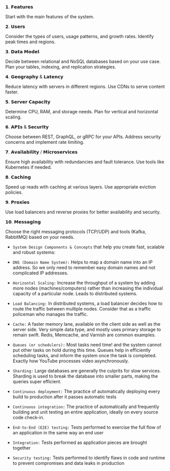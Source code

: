 𝟭. 𝗙𝗲𝗮𝘁𝘂𝗿𝗲𝘀 

Start with the main features of the system.

𝟮. 𝗨𝘀𝗲𝗿𝘀

Consider the types of users, usage patterns, and growth rates. Identify peak times and regions.

𝟯. 𝗗𝗮𝘁𝗮 𝗠𝗼𝗱𝗲𝗹

Decide between relational and NoSQL databases based on your use case. Plan your tables, indexing, and replication strategies.

𝟰. 𝗚𝗲𝗼𝗴𝗿𝗮𝗽𝗵𝘆 & 𝗟𝗮𝘁𝗲𝗻𝗰𝘆

Reduce latency with servers in different regions. Use CDNs to serve content faster.

𝟱. 𝗦𝗲𝗿𝘃𝗲𝗿 𝗖𝗮𝗽𝗮𝗰𝗶𝘁𝘆

Determine CPU, RAM, and storage needs. Plan for vertical and horizontal scaling.

𝟲. 𝗔𝗣𝗜𝘀 & 𝗦𝗲𝗰𝘂𝗿𝗶𝘁𝘆

Choose between REST, GraphQL, or gRPC for your APIs. Address security concerns and implement rate limiting.

𝟳. 𝗔𝘃𝗮𝗶𝗹𝗮𝗯𝗶𝗹𝗶𝘁𝘆 / 𝗠𝗶𝗰𝗿𝗼𝘀𝗲𝗿𝘃𝗶𝗰𝗲𝘀

Ensure high availability with redundancies and fault tolerance. Use tools like Kubernetes if needed.

𝟴. 𝗖𝗮𝗰𝗵𝗶𝗻𝗴

Speed up reads with caching at various layers. Use appropriate eviction policies.

𝟵. 𝗣𝗿𝗼𝘅𝗶𝗲𝘀

Use load balancers and reverse proxies for better availability and security.

𝟭𝟬. 𝗠𝗲𝘀𝘀𝗮𝗴𝗶𝗻𝗴

Choose the right messaging protocols (TCP/UDP) and tools (Kafka, RabbitMQ) based on your needs.

- `System Design Components & Concepts` that help you create fast, scalable and robust systems:

- `DNS (Domain Name System):` Helps to map a domain name into an IP address. So we only need to remember easy domain names and not complicated IP addresses.

- `Horizontal Scaling:` Increase the throughput of a system by adding more nodes (machines/computers) rather than increasing the individual capacity of a particular node. Leads to distributed systems.

- `Load Balancing:` In distributed systems, a load balancer decides how to route the traffic between multiple nodes. Consider that as a traffic policeman who manages the traffic.

- `Cache:` A faster memory lane, available on the client side as well as the server side. Very simple data type, and mostly uses primary storage to remain swift. Redis, Memcache, and Varnish are common examples.

- `Queues (or schedulers):` Most tasks need time! and the system cannot put other tasks on hold during this time. Queues help in efficiently scheduling tasks, and inform the system once the task is completed. Exactly how YouTube processes video asynchronously.

- `Sharding:` Large databases are generally the culprits for slow services. Sharding is used to break the database into smaller parts, making the queries super efficient.

- `Continuous deployment:` The practice of automatically deploying every build to production after it passes automatic tests

- `Continuous integration:` The practice of automatically and frequently building and unit testing an entire application, ideally on every source code check-in.

- `End-to-End (E2E) testing:` Tests performed to exercise the full flow of an application in the same way an end user

- `Integration:` Tests performed as application pieces are brought together

- `Security testing:` Tests performed to identify flaws in code and runtime to prevent compromises and data leaks in production
